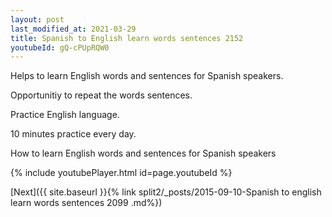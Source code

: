 ```yaml
---
layout: post
last_modified_at: 2021-03-29
title: Spanish to English learn words sentences 2152 
youtubeId: gQ-cPUpRQW0
---
```

 
 
Helps to learn English words and sentences for Spanish speakers.

Opportunitiy to repeat the words sentences. 

Practice English language. 
 
10 minutes practice every day. 
 
How to learn English words and sentences for Spanish speakers 
 
{% include youtubePlayer.html id=page.youtubeId %}
 
 
[Next]({{ site.baseurl }}{% link  split2/_posts/2015-09-10-Spanish to english learn words sentences 2099 .md%})
 

